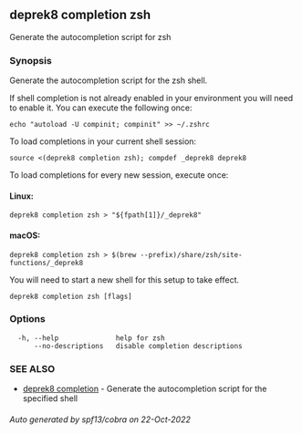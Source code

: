 ## deprek8 completion zsh

Generate the autocompletion script for zsh

### Synopsis

Generate the autocompletion script for the zsh shell.

If shell completion is not already enabled in your environment you will need
to enable it.  You can execute the following once:

	echo "autoload -U compinit; compinit" >> ~/.zshrc

To load completions in your current shell session:

	source <(deprek8 completion zsh); compdef _deprek8 deprek8

To load completions for every new session, execute once:

#### Linux:

	deprek8 completion zsh > "${fpath[1]}/_deprek8"

#### macOS:

	deprek8 completion zsh > $(brew --prefix)/share/zsh/site-functions/_deprek8

You will need to start a new shell for this setup to take effect.


```
deprek8 completion zsh [flags]
```

### Options

```
  -h, --help              help for zsh
      --no-descriptions   disable completion descriptions
```

### SEE ALSO

* [deprek8 completion](deprek8_completion.md)	 - Generate the autocompletion script for the specified shell

###### Auto generated by spf13/cobra on 22-Oct-2022
